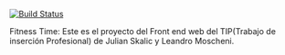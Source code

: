 [![Build Status](https://travis-ci.org/FitnessTime/Backend.svg?branch=master)](https://travis-ci.org/FitnessTime)

Fitness Time:
Este es el proyecto del Front end web del TIP(Trabajo de inserción Profesional)
de Julian Skalic y Leandro Moscheni.
